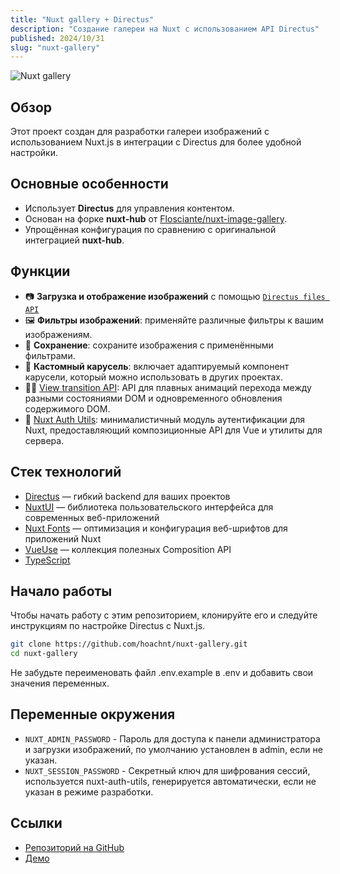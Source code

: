 ```yaml
---
title: "Nuxt gallery + Directus"
description: "Создание галереи на Nuxt с использованием API Directus"
published: 2024/10/31
slug: "nuxt-gallery"
---
```


![Nuxt gallery](/articles/nuxt-gallery.png)

## Обзор

Этот проект создан для разработки галереи изображений с использованием Nuxt.js в интеграции с Directus для более удобной настройки.

## Основные особенности

-   Использует **Directus** для управления контентом.
-   Основан на форке **nuxt-hub** от [Flosciante/nuxt-image-gallery](https://github.com/Flosciante/nuxt-image-gallery).
-   Упрощённая конфигурация по сравнению с оригинальной интеграцией **nuxt-hub**.

## Функции

-   📷 **Загрузка и отображение изображений** с помощью [`Directus files API`](https://docs.directus.io/reference/files.html)
-   🖼️ **Фильтры изображений**: применяйте различные фильтры к вашим изображениям.
-   💾 **Сохранение**: сохраните изображения с применёнными фильтрами.
-   🎠 **Кастомный карусель**: включает адаптируемый компонент карусели, который можно использовать в других проектах.
-   🏃🏻 [View transition API](https://developer.chrome.com/docs/web-platform/view-transitions): API для плавных анимаций перехода между разными состояниями DOM и одновременного обновления содержимого DOM.
-   🔑 [Nuxt Auth Utils](https://github.com/Atinux/nuxt-auth-utils): минималистичный модуль аутентификации для Nuxt, предоставляющий композиционные API для Vue и утилиты для сервера.

## Стек технологий

-   [Directus](https://directus.io/) — гибкий backend для ваших проектов
-   [NuxtUI](https://ui.nuxt.com/getting-started) — библиотека пользовательского интерфейса для современных веб-приложений
-   [Nuxt Fonts](https://github.com/nuxt/fonts) — оптимизация и конфигурация веб-шрифтов для приложений Nuxt
-   [VueUse](https://github.com/antfu/vueuse) — коллекция полезных Composition API
-   [TypeScript](https://www.typescriptlang.org/)

## Начало работы

Чтобы начать работу с этим репозиторием, клонируйте его и следуйте инструкциям по настройке Directus с Nuxt.js.

```bash
git clone https://github.com/hoachnt/nuxt-gallery.git
cd nuxt-gallery
```

Не забудьте переименовать файл .env.example в .env и добавить свои значения переменных.

## Переменные окружения

-   `NUXT_ADMIN_PASSWORD` - Пароль для доступа к панели администратора и загрузки изображений, по умолчанию установлен в admin, если не указан.
-   `NUXT_SESSION_PASSWORD` - Секретный ключ для шифрования сессий, используется nuxt-auth-utils, генерируется автоматически, если не указан в режиме разработки.

## Ссылки

-   [Репозиторий на GitHub](https://github.com/hoachnt/nuxt-gallery)
-   [Демо](https://nuxtd-gallery.netlify.app/)
